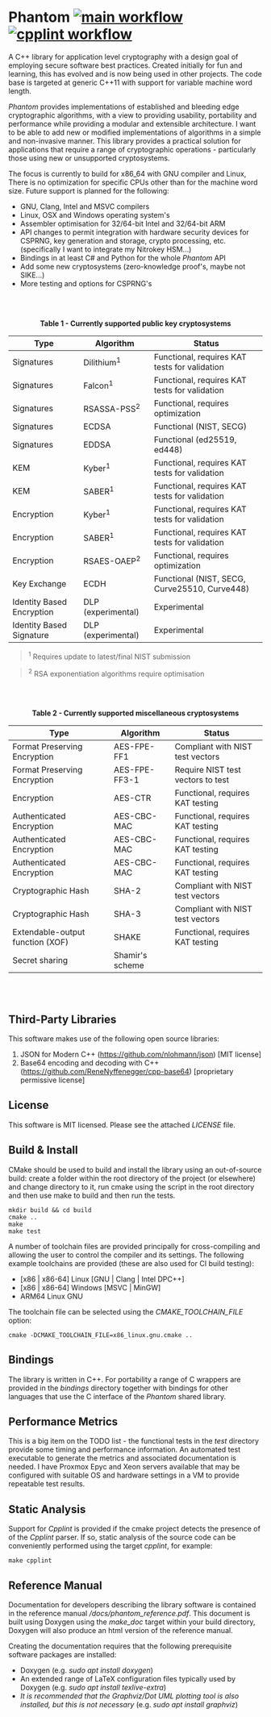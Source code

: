 # Phantom [<!--lint ignore no-dead-urls-->![main workflow](https://github.com/neil-smyth/phantom/actions/workflows/main_cmake.yml/badge.svg)](https://github.com/neil-smyth/phantom/actions?workflow=Main) [<!--lint ignore no-dead-urls-->![cpplint workflow](https://github.com/neil-smyth/phantom/actions/workflows/cpplint.yml/badge.svg)](https://github.com/neil-smyth/phantom/actions?workflow=Cpplint)

A C++ library for application level cryptography with a design goal of employing secure software best practices. Created initially for fun and learning, this has evolved and is now being used in other projects. The code base is targeted at generic C++11 with support for variable machine word length.

_Phantom_ provides implementations of established and bleeding edge cryptographic algorithms, with a view to providing usability, portability and performance while providing a modular and extensible architecture. I want to be able to add new or modified implementations of algorithms in a simple and non-invasive manner. This library provides a practical solution for applications that require a range of cryptographic operations - particularly those using new or unsupported cryptosystems.

The focus is currently to build for x86_64 with GNU compiler and Linux, There is no optimization for specific CPUs other than for the machine word size. Future support is planned for the following:
* GNU, Clang, Intel and MSVC compilers
* Linux, OSX and Windows operating system's
* Assembler optimisation for 32/64-bit Intel and 32/64-bit ARM
* API changes to permit integration with hardware security devices for CSPRNG, key generation and storage, crypto processing, etc. (specifically I want to integrate my Nitrokey HSM...)
* Bindings in at least C# and Python for the whole _Phantom_ API
* Add some new cryptosystems (zero-knowledge proof's, maybe not SIKE...)
* More testing and options for CSPRNG's

<br></br>

<figcaption align = "center"><b>Table 1 - Currently supported public key cryptosystems</b></figcaption>

| Type | Algorithm | Status |
| ---- | --------- | ------ |
| Signatures                | Dilithium<sup>1</sup> | Functional, requires KAT tests for validation |
| Signatures                | Falcon<sup>1</sup> | Functional, requires KAT tests for validation |
| Signatures                | RSASSA-PSS<sup>2</sup> | Functional, requires optimization |
| Signatures                | ECDSA | Functional (NIST, SECG) |
| Signatures                | EDDSA | Functional (ed25519, ed448) |
| KEM                       | Kyber<sup>1</sup> | Functional, requires KAT tests for validation |
| KEM                       | SABER<sup>1</sup> | Functional, requires KAT tests for validation |
| Encryption                | Kyber<sup>1</sup> | Functional, requires KAT tests for validation |
| Encryption                | SABER<sup>1</sup> | Functional, requires KAT tests for validation |
| Encryption                | RSAES-OAEP<sup>2</sup> | Functional, requires optimization |
| Key Exchange              | ECDH | Functional (NIST, SECG, Curve25510, Curve448) |
| Identity Based Encryption | DLP (experimental) | Experimental |
| Identity Based Signature  | DLP (experimental) | Experimental |

> <sup>1</sup> Requires update to latest/final NIST submission

> <sup>2</sup> RSA exponentiation algorithms require optimisation

<br></br>

<figcaption align = "center"><b>Table 2 - Currently supported miscellaneous cryptosystems</b></figcaption>

| Type | Algorithm | Status |
| ---- | --------- | ------ |
| Format Preserving Encryption        | AES-FPE-FF1 | Compliant with NIST test vectors |
| Format Preserving Encryption        | AES-FPE-FF3-1 | Require NIST test vectors to test |
| Encryption                          | AES-CTR | Functional, requires KAT testing |
| Authenticated Encryption            | AES-CBC-MAC | Functional, requires KAT testing |
| Authenticated Encryption            | AES-CBC-MAC | Functional, requires KAT testing |
| Authenticated Encryption            | AES-CBC-MAC | Functional, requires KAT testing |
| Cryptographic Hash | SHA-2          | Compliant with NIST test vectors |
| Cryptographic Hash | SHA-3          | Compliant with NIST test vectors |
| Extendable-output function (XOF)    | SHAKE        | Functional, requires KAT testing |
| Secret sharing                      | Shamir's scheme |

<br></br>

## Third-Party Libraries

This software makes use of the following open source libraries:

1. JSON for Modern C++ (https://github.com/nlohmann/json) [MIT license]
2. Base64 encoding and decoding with C++ (https://github.com/ReneNyffenegger/cpp-base64) [proprietary permissive license]


## License

This software is MIT licensed. Please see the attached _LICENSE_ file.


## Build & Install

CMake should be used to build and install the library using an out-of-source build: create a folder within the root directory of the project (or elsewhere) and change directory to it, run cmake using the script in the root directory and then use make to build and then run the tests.

```
mkdir build && cd build
cmake ..
make
make test
```

A number of toolchain files are provided principally for cross-compiling and allowing the user to control the compiler and its settings. The following example toolchains are provided (these are also used for CI build testing):

* [x86 | x86-64] Linux [GNU | Clang | Intel DPC++]
* [x86 | x86-64] Windows [MSVC | MinGW]
* ARM64 Linux GNU


The toolchain file can be selected using the _CMAKE_TOOLCHAIN_FILE_ option:

```
cmake -DCMAKE_TOOLCHAIN_FILE=x86_linux.gnu.cmake ..
```

## Bindings

The library is written in C++. For portability a range of C wrappers are provided in the _bindings_ directory together with bindings for other languages that use the C interface of the _Phantom_ shared library.


## Performance Metrics

This is a big item on the TODO list - the functional tests in the _test_ directory provide some timing and performance information. An automated test executable to generate the metrics and associated documentation is needed. I have Proxmox Epyc and Xeon servers available that may be configured with suitable OS and hardware settings in a VM to provide repeatable test results.


## Static Analysis

Support for _Cpplint_ is provided if the cmake project detects the presence of of the _Cpplint_ parser. If so, static analysis of the source code can be conveniently performed using the target _cpplint_, for example:

```
make cpplint
```

## Reference Manual

Documentation for developers describing the library software is contained in the reference manual _<build directory>/docs/phantom_reference.pdf_. This document is built using Doxygen using the _make_doc_ target within your build directory, Doxygen will also produce an html version of the reference manual.

Creating the documentation requires that the following prerequisite software packages are installed:
* Doxygen (e.g. _sudo apt install doxygen_)
* An extended range of LaTeX configuration files typically used by Doxygen (e.g. _sudo apt install texlive-extra_)
* _It is recommended that the Graphviz/Dot UML plotting tool is also installed, but this is not necessary_ (e.g. _sudo apt install graphviz_)
